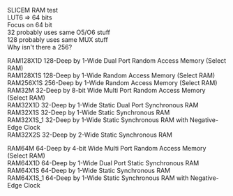 SLICEM RAM test  
LUT6 => 64 bits  
Focus on 64 bit  
32 probably uses same O5/O6 stuff  
128 probably uses same MUX stuff  
Why isn't there a 256?  
  
RAM128X1D 128-Deep by 1-Wide Dual Port Random Access Memory (Select RAM)  
RAM128X1S 128-Deep by 1-Wide Random Access Memory (Select RAM)  
RAM256X1S 256-Deep by 1-Wide Random Access Memory (Select RAM)  
RAM32M 32-Deep by 8-bit Wide Multi Port Random Access Memory (Select RAM)   
RAM32X1D 32-Deep by 1-Wide Static Dual Port Synchronous RAM    
RAM32X1S 32-Deep by 1-Wide Static Synchronous RAM  
RAM32X1S_1 32-Deep by 1-Wide Static Synchronous RAM with Negative-Edge Clock  
RAM32X2S 32-Deep by 2-Wide Static Synchronous RAM  
  
RAM64M 64-Deep by 4-bit Wide Multi Port Random Access Memory (Select RAM)  
RAM64X1D 64-Deep by 1-Wide Dual Port Static Synchronous RAM  
RAM64X1S 64-Deep by 1-Wide Static Synchronous RAM  
RAM64X1S_1 64-Deep by 1-Wide Static Synchronous RAM with Negative-Edge Clock  


